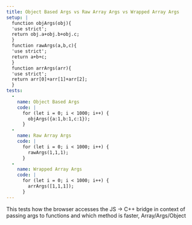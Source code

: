 ```yaml
---
title: Object Based Args vs Raw Array Args vs Wrapped Array Args
setup: |
  function objArgs(obj){
  'use strict';
  return obj.a+obj.b+obj.c;
  }
  function rawArgs(a,b,c){
  'use strict';
  return a+b+c;
  }
  function arrArgs(arr){
  'use strict';
  return arr[0]+arr[1]+arr[2];
  }
tests:
  -
    name: Object Based Args
    code: |
      for (let i = 0; i < 1000; i++) {
        objArgs({a:1,b:1,c:1});
      }
  -
    name: Raw Array Args
    code: |
      for (let i = 0; i < 1000; i++) {
        rawArgs(1,1,1);
      }
  -
    name: Wrapped Array Args
    code: |
      for (let i = 0; i < 1000; i++) {
        arrArgs([1,1,1]);
      }
---
```

This tests how the browser accesses the JS -> C++ bridge in context of passing args to functions and which method is faster, Array/Args/Object

